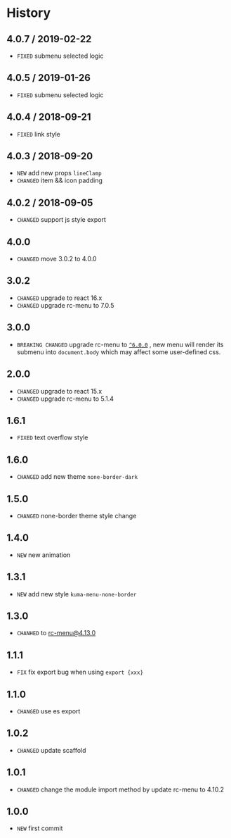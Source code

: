 # History

## 4.0.7 / 2019-02-22

* `FIXED` submenu selected logic

## 4.0.5 / 2019-01-26

* `FIXED` submenu selected logic

## 4.0.4 / 2018-09-21

* `FIXED` link style

## 4.0.3 / 2018-09-20

* `NEW` add new props `lineClamp`
* `CHANGED` item && icon padding

## 4.0.2 / 2018-09-05

* `CHANGED` support js style export

## 4.0.0

* `CHANGED` move 3.0.2 to 4.0.0

## 3.0.2

* `CHANGED` upgrade to react 16.x
* `CHANGED` upgrade rc-menu to 7.0.5

## 3.0.0

* `BREAKING CHANGED` upgrade rc-menu to [`^6.0.0`](https://github.com/react-component/menu/blob/master/HISTORY.md#600--2017-10-30) , new menu will render its submenu into `document.body` which may affect some user-defined css. 

## 2.0.0

* `CHANGED` upgrade to react 15.x
* `CHANGED` upgrade rc-menu to 5.1.4

## 1.6.1

* `FIXED` text overflow style

## 1.6.0

* `CHANGED` add new theme `none-border-dark`

## 1.5.0

* `CHANGED` none-border theme style change

## 1.4.0

* `NEW` new animation

## 1.3.1

* `NEW` add new style `kuma-menu-none-border`

## 1.3.0

* `CHANHED` to rc-menu@4.13.0

## 1.1.1

* `FIX` fix export bug when using `export {xxx}`

## 1.1.0

* `CHANGED` use es export

## 1.0.2

* `CHANGED` update scaffold

## 1.0.1

* `CHANGED` change the module import method by update rc-menu to 4.10.2

## 1.0.0

* `NEW` first commit
